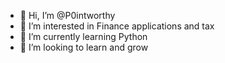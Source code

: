 - 👋 Hi, I’m @P0intworthy
- 👀 I’m interested in Finance applications and tax
- 🌱 I’m currently learning Python
- 💞️ I’m looking to learn and grow

<!---
P0intworthy/P0intworthy is a ✨ special ✨ repository because its `README.md` (this file) appears on your GitHub profile.
You can click the Preview link to take a look at your changes.
--->

